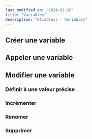 ```yaml
---
last_modified_on: "2024-02-26"
title: "Variables"
description: "Elioblocs - Variables"
---
```



## Créer une variable

## Appeler une variable

## Modifier une variable

### Définir à une valeur précise

### Incrémenter

### Renomer

### Supprimer

